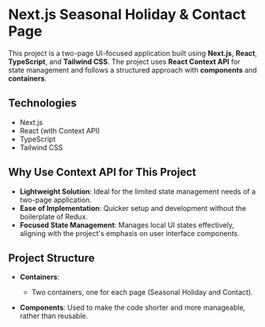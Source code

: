 # Next.js Seasonal Holiday & Contact Page

This project is a two-page UI-focused application built using **Next.js**, **React**, **TypeScript**, and **Tailwind CSS**. The project uses **React Context API** for state management and follows a structured approach with **components** and **containers**.

## Technologies

- Next.js
- React (with Context API)
- TypeScript
- Tailwind CSS

## Why Use Context API for This Project

- **Lightweight Solution**: Ideal for the limited state management needs of a two-page application.
- **Ease of Implementation**: Quicker setup and development without the boilerplate of Redux.
- **Focused State Management**: Manages local UI states effectively, aligning with the project's emphasis on user interface components.


## Project Structure

- **Containers**: 
  - Two containers, one for each page (Seasonal Holiday and Contact).
  
- **Components**: Used to make the code shorter and more manageable, rather than reusable.

